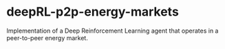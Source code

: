 # deepRL-p2p-energy-markets
Implementation of a Deep Reinforcement Learning agent that operates in a peer-to-peer energy market.
